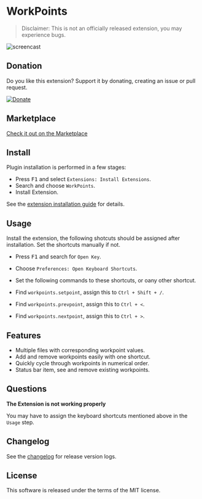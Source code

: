 # WorkPoints

> Disclaimer: This is not an officially released extension, you may experience bugs.

![ screencast ](https://i.imgur.com/AbahyL7.gif)

## Donation

Do you like this extension? Support it by donating, creating an issue or pull request.

[![Donate](https://img.shields.io/badge/Donate-PayPal-blue.svg)](https://paypal.me/capriok7)

## Marketplace

[Check it out on the Marketplace](https://marketplace.visualstudio.com/items?itemName=capriok.workpoints)

## Install

Plugin installation is performed in a few stages:

* Press <kbd>F1</kbd> and select `Extensions: Install Extensions`.
* Search and choose `WorkPoints`.
* Install Extension.

See the [extension installation guide](https://code.visualstudio.com/docs/editor/extension-gallery) for details.

## Usage

Install the extension, the following shotcuts should be assigned after installation. Set the shortcuts manually if not.
* Press <kbd>F1</kbd> and search for `Open Key`.
* Choose `Preferences: Open Keyboard Shortcuts`.

* Set the following commands to these shortcuts, or oany other shortcut.
* Find `workpoints.setpoint`, assign this to `Ctrl + Shift + /`.
* Find `workpoints.prevpoint`, assign this to `Ctrl + <`.
* Find `workpoints.nextpoint`, assign this to `Ctrl + >`.

## Features

* Multiple files with corresponding workpoint values.
* Add and remove workpoints easily with one shortcut.
* Quickly cycle through workpoints in numerical order.
* Status bar item, see and remove existing workpoints.

## Questions

**The Extension is not working properly**

You may have to assign the keyboard shortcuts mentioned above in the `Usage` step.

## Changelog

See the [changelog](https://github.com/capriok/WorkPoints/blob/master/changelog.md) for release version logs.

## License

This software is released under the terms of the MIT license.

